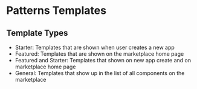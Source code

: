 # Patterns Templates

## Template Types

- Starter: Templates that are shown when user creates a new app
- Featured: Templates that are shown on the marketplace home page
- Featured and Starter: Templates that shown on new app create and on marketplace home page
- General: Templates that show up in the list of all components on the marketplace


